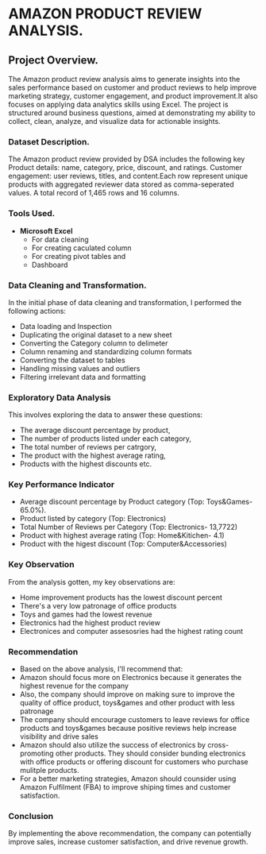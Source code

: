 # AMAZON PRODUCT REVIEW ANALYSIS.
## Project Overview.
The Amazon product review analysis aims to generate insights into the sales performance based on customer and product reviews to help improve marketing strategy, customer engagement, and product improvement.It also focuses on applying data analytics skills using Excel.  The project is structured around business questions, aimed at demonstrating my ability to collect, clean, analyze, and visualize data for actionable insights.
### Dataset Description.
The Amazon product review provided by DSA includes the following key Product details: name, category, price, discount, and ratings. Customer engagement: user reviews, titles, and content.Each row represent unique products with aggregated reviewer data stored as comma-seperated values. A total record of 1,465 rows and 16 columns.
### Tools Used.
- **Microsoft Excel**
     - For data cleaning
     - For creating caculated column
     - For creating pivot tables and
     - Dashboard
### Data Cleaning and Transformation.
In the initial phase of data cleaning and transformation, I performed the following actions:
- Data loading and Inspection
- Duplicating the original dataset to a new sheet
- Converting the Category column to delimeter
- Column renaming and standardizing column formats
- Converting the dataset to tables
- Handling missing values and outliers
- Filtering irrelevant data and formatting
### Exploratory Data Analysis
This involves exploring the data to answer these questions:
- The average discount percentage by product,
- The number of products listed under each category,
- The total number of reviews per catrgory,
- The product with the highest average rating,
- Products with the highest discounts etc.
### Key Performance Indicator
- Average discount percentage by Product category (Top: Toys&Games- 65.0%).
- Product listed by category (Top: Electronics)
- Total Number of Reviews per Category (Top: Electronics- 13,7722)
- Product with highest average rating (Top: Home&Kitichen- 4.1)
- Product with the higest discount (Top: Computer&Accessories)

  
### Key Observation
From the analysis gotten, my key observations are:
- Home improvement products has the lowest discount percent
- There's a very low patronage of office products
- Toys and games had the lowest revenue
- Electronics had the highest product review
- Electronices and computer assesosries had the highest rating count
### Recommendation
- Based on the above analysis, I'll recommend that:
- Amazon should focus more on Electronics because it generates the highest revenue for the company
- Also, the company should improve on making sure to improve the quality of office product, toys&games and other product with less patronage
- The company should encourage customers to leave reviews for office products and toys&games because positive reviews help increase visibility and drive sales
- Amazon should also utilize the success of electronics by cross-promoting other products. They should consider bunding electronics with office products or offering discount for customers who purchase mulitple products.
- For a better marketing strategies, Amazon should counsider using Amazon Fulfilment (FBA) to improve shiping times and customer satisfaction.
### Conclusion
By implementing the above recommendation, the company can potentially improve sales, increase customer satisfaction, and drive revenue growth.






























